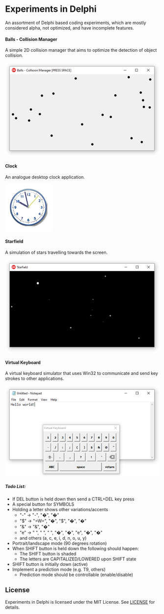 
# Experiments in Delphi

An assortment of Delphi based coding experiments, which are mostly considered alpha, not optimized, and have incomplete features.

#### Balls - Collision Manager

A simple 2D collision manager that aims to optimize the detection of object collision.

![Balls](screenshots/balls-collision-manager.png)

#### Clock

An analogue desktop clock application.

![Clock](screenshots/clock.png)

#### Starfield

A simulation of stars travelling towards the screen.

![Starfield](screenshots/starfield.png)

#### Virtual Keyboard

A virtual keyboard simulator that uses Win32 to communicate and send key strokes to other applications.

![Virtual Keyboard](screenshots/virtual-keyboard.png)

##### Todo List:
* If DEL button is held down then send a CTRL+DEL key press
* A special button for SYMBOLS
* Holding a letter shows other variations/accents
  *  "-" -> "-", "�", "�"
  *  "$" -> "=W=", "�", "$", "�", "�"
  *  "&" -> "&", "�"
  *  "e" -> " ", " ", " ", "�", "�", "e", "�", "�"
  *  and others (a, c, e, i, d, n, o, u, y)
* Portrait/landscape mode (90 degrees rotation)
* When SHIFT button is held down the following should happen:
  * The SHIFT button is shaded
  * The letters are CAPITALIZED/LOWERED upon SHIFT state
* SHIFT button is initially down (active)
* Implement a prediction mode (e.g. T9, others)
  * Prediction mode should be controllable (enable/disable)

## License

Experiments in Delphi is licensed under the MIT License. See [LICENSE](LICENSE.md) for details.
